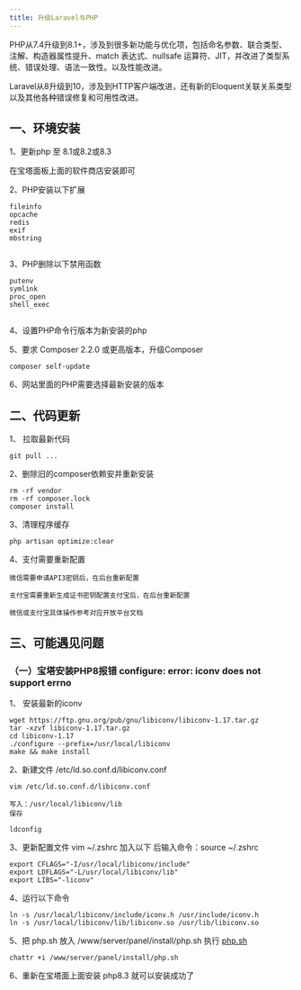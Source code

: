 ```yaml
---
title: 升级Laravel与PHP
---
```


PHP从7.4升级到8.1+，涉及到很多新功能与优化项，包括命名参数、联合类型、注解、构造器属性提升、match 表达式、nullsafe 运算符、JIT，并改进了类型系统、错误处理、语法一致性。以及性能改进。


Laravel从8升级到10，涉及到HTTP客户端改进，还有新的Eloquent关联关系类型以及其他各种错误修复和可用性改进。

## 一、环境安装

1、更新php 至 8.1或8.2或8.3

在宝塔面板上面的软件商店安装即可

2、PHP安装以下扩展

```text
fileinfo
opcache
redis
exif
mbstring
```
<img :src="$withBase('/assets/img/v3/guide/installation/1725588348796.png')" />

3、PHP删除以下禁用函数

```text
putenv
symlink 
proc_open
shell_exec 
```
<img :src="$withBase('/assets/img/v3/guide/installation/1725588186222.png')" />

4、设置PHP命令行版本为新安装的php
<img :src="$withBase('/assets/img/v3/guide/installation/1725588495769.png')" />

5、要求 Composer 2.2.0 或更高版本，升级Composer
```
composer self-update
```

6、网站里面的PHP需要选择最新安装的版本
<img :src="$withBase('/assets/img/v3/guide/installation/1725589377798.png')" />


## 二、代码更新

1、 拉取最新代码

```
git pull ...
```

2、删除旧的composer依赖安并重新安装
```
rm -rf vendor
rm -rf composer.lock
composer install
```

3、清理程序缓存
```
php artisan optimize:clear
```

4、支付需要重新配置
```
微信需要申请API3密钥后，在后台重新配置

支付宝需要重新生成证书密钥配置支付宝后，在后台重新配置

微信或支付宝具体操作参考对应开放平台文档
```

## 三、可能遇见问题

### （一）宝塔安装PHP8报错 configure: error: iconv does not support errno

1、 安装最新的iconv

```
wget https://ftp.gnu.org/pub/gnu/libiconv/libiconv-1.17.tar.gz
tar -xzvf libiconv-1.17.tar.gz
cd libiconv-1.17
./configure --prefix=/usr/local/libiconv
make && make install
```

2、新建文件 /etc/ld.so.conf.d/libiconv.conf
```
vim /etc/ld.so.conf.d/libiconv.conf

写入：/usr/local/libiconv/lib
保存

ldconfig
```

3、更新配置文件 vim ~/.zshrc 加入以下 后输入命令：source ~/.zshrc 
```
export CFLAGS="-I/usr/local/libiconv/include"
export LDFLAGS="-L/usr/local/libiconv/lib"
export LIBS="-liconv"
```

4、运行以下命令
```
ln -s /usr/local/libiconv/include/iconv.h /usr/include/iconv.h
ln -s /usr/local/libiconv/lib/libiconv.so /usr/lib/libiconv.so
```

5、把 php.sh 放入 /www/server/panel/install/php.sh 执行
[php.sh](/assets/img/v3/guide/installation/php.sh)

```
chattr +i /www/server/panel/install/php.sh
```

6、重新在宝塔面上面安装 php8.3 就可以安装成功了



